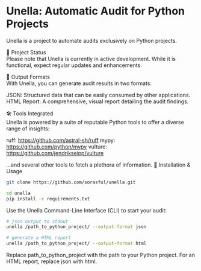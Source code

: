 # Unella: Automatic Audit for Python Projects
Unella is a project to automate audits exclusively on Python projects.

🚧 Project Status  
Please note that Unella is currently in active development. 
While it is functional, expect regular updates and enhancements.

📄 Output Formats  
With Unella, you can generate audit results in two formats:

JSON: Structured data that can be easily consumed by other applications.
HTML Report: A comprehensive, visual report detailing the audit findings.

🛠️ Tools Integrated  
Unella is powered by a suite of reputable Python tools to offer a diverse range of insights:

ruff: https://github.com/astral-sh/ruff
mypy: https://github.com/python/mypy
vulture: https://github.com/jendrikseipp/vulture

...and several other tools to fetch a plethora of information.
💼 Installation & Usage  

```bash
git clone https://github.com/sorasful/unella.git

cd unella
pip install -r requirements.txt
```

Use the Unella Command-Line Interface (CLI) to start your audit:

```bash
# json output to stdout 
unella /path_to_python_project/ --output-format json

# generate a HTML report 
unella /path_to_python_project/ --output-format html
```

Replace path_to_python_project with the path to your Python project.
For an HTML report, replace json with html.


